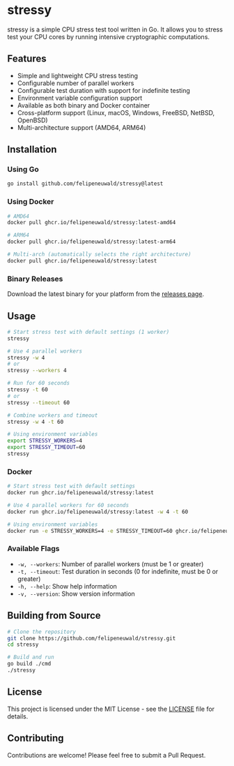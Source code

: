 # stressy

stressy is a simple CPU stress test tool written in Go. It allows you to stress test your CPU cores by running intensive cryptographic computations.

## Features

- Simple and lightweight CPU stress testing
- Configurable number of parallel workers
- Configurable test duration with support for indefinite testing
- Environment variable configuration support
- Available as both binary and Docker container
- Cross-platform support (Linux, macOS, Windows, FreeBSD, NetBSD, OpenBSD)
- Multi-architecture support (AMD64, ARM64)

## Installation

### Using Go

```bash
go install github.com/felipeneuwald/stressy@latest
```

### Using Docker

```bash
# AMD64
docker pull ghcr.io/felipeneuwald/stressy:latest-amd64

# ARM64
docker pull ghcr.io/felipeneuwald/stressy:latest-arm64

# Multi-arch (automatically selects the right architecture)
docker pull ghcr.io/felipeneuwald/stressy:latest
```

### Binary Releases

Download the latest binary for your platform from the [releases page](https://github.com/felipeneuwald/stressy/releases).

## Usage

```bash
# Start stress test with default settings (1 worker)
stressy

# Use 4 parallel workers
stressy -w 4
# or
stressy --workers 4

# Run for 60 seconds
stressy -t 60
# or
stressy --timeout 60

# Combine workers and timeout
stressy -w 4 -t 60

# Using environment variables
export STRESSY_WORKERS=4
export STRESSY_TIMEOUT=60
stressy
```

### Docker

```bash
# Start stress test with default settings
docker run ghcr.io/felipeneuwald/stressy:latest

# Use 4 parallel workers for 60 seconds
docker run ghcr.io/felipeneuwald/stressy:latest -w 4 -t 60

# Using environment variables
docker run -e STRESSY_WORKERS=4 -e STRESSY_TIMEOUT=60 ghcr.io/felipeneuwald/stressy:latest
```

### Available Flags

- `-w, --workers`: Number of parallel workers (must be 1 or greater)
- `-t, --timeout`: Test duration in seconds (0 for indefinite, must be 0 or greater)
- `-h, --help`: Show help information
- `-v, --version`: Show version information

## Building from Source

```bash
# Clone the repository
git clone https://github.com/felipeneuwald/stressy.git
cd stressy

# Build and run
go build ./cmd
./stressy
```

## License

This project is licensed under the MIT License - see the [LICENSE](LICENSE) file for details.

## Contributing

Contributions are welcome! Please feel free to submit a Pull Request.